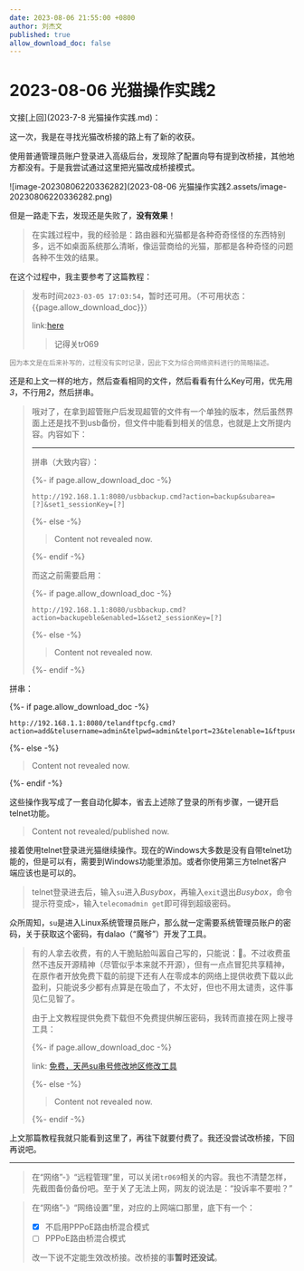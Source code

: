 ```yaml
---
date: 2023-08-06 21:55:00 +0800
author: 刘杰文
published: true
allow_download_doc: false
---
```


# 2023-08-06 光猫操作实践2

文接[上回](2023-7-8 光猫操作实践.md)：

这一次，我是在寻找光猫改桥接的路上有了新的收获。

使用普通管理员账户登录进入高级后台，发现除了配置向导有提到改桥接，其他地方都没有。于是我尝试通过这里把光猫改成桥接模式。

![image-20230806220336282](2023-08-06 光猫操作实践2.assets/image-20230806220336282.png)

但是一路走下去，发现还是失败了，**没有效果**！

> 在实践过程中，我的经验是：路由器和光猫都是各种奇奇怪怪的东西特别多，远不如桌面系统那么清晰，像运营商给的光猫，那都是各种奇怪的问题各种不生效的结果。

在这个过程中，我主要参考了这篇教程：

> 发布时间`2023-03-05 17:03:54`，暂时还可用。（不可用状态：{{page.allow_download_doc}}）
>
> link:[here](https://www.1234f.com/sj/technique/xxzl/20230305/346.html)
>
> > 记得关tr069

<small style="color:grey">因为本文是在后来补写的，过程没有实时记录，因此下文为综合网络资料进行的简略描述。</small>

还是和上文一样的地方，然后查看相同的文件，然后看看有什么Key可用，优先用*3*，不行用*2*，然后拼串。

> 哦对了，在拿到超管账户后发现超管的文件有一个单独的版本，然后虽然界面上还是找不到usb备份，但文件中能看到相关的信息，也就是上文所提内容。内容如下：
>
> ---
>
> 拼串（大致内容）：
>
> {%- if page.allow_download_doc -%}
>
> ``` http
> http://192.168.1.1:8080/usbbackup.cmd?action=backup&subarea=[?]&set1_sessionKey=[?]
> ```
>
> {%- else -%}
>
> > Content not revealed now.
>
> {%- endif -%}
>
> 而这之前需要启用：
>
> {%- if page.allow_download_doc -%}
>
> ``` http
> http://192.168.1.1:8080/usbbackup.cmd?action=backupeble&enabled=1&set2_sessionKey=[?]
> ```
>
> {%- else -%}
>
> > Content not revealed now. 
>
> {%- endif -%}
> 

拼串：

{%- if page.allow_download_doc -%}

``` http
http://192.168.1.1:8080/telandftpcfg.cmd?action=add&telusername=admin&telpwd=admin&telport=23&telenable=1&ftpusername=useradmin&ftppwd=ftpadmin&ftpport=21&ftpenable=1&set3_sessionKey=XXXXXXXXX
```

{%- else -%}

> Content not revealed now. 

{%- endif -%}

这些操作我写成了一套自动化脚本，省去上述除了登录的所有步骤，一键开启telnet功能。

> Content not revealed/published now.

接着使用telnet登录进光猫继续操作。现在的Windows大多数是没有自带telnet功能的，但是可以有，需要到Windows功能里添加。或者你使用第三方telnet客户端应该也是可以的。

> telnet登录进去后，输入`su`进入*Busybox*，再输入`exit`退出*Busybox*，命令提示符变成`>`，输入`telecomadmin get`即可得到超级密码。

众所周知，`su`是进入Linux系统管理员账户，那么就一定需要系统管理员账户的密码，关于获取这个密码，有dalao（“魔爷”）开发了工具。

> 有的人拿去收费，有的人干脆贴脸叫嚣自己写的，只能说：🤡。不过收费虽然不违反开源精神（尽管似乎本来就不开源），但有一点点冒犯共享精神，在原作者开放免费下载的前提下还有人在零成本的网络上提供收费下载以此盈利，只能说多少都有点算是在吸血了，不太好，但也不用太谴责，这件事见仁见智了。
>
> 由于上文教程提供免费下载但不免费提供解压密码，我转而直接在网上搜寻工具：
>
> {%- if page.allow_download_doc -%}
>
> link: [免费，天邑su串号修改地区修改工具](https://www.chinadsl.net/forum.php?mod=viewthread&tid=170647)
>
> {%- else -%}
>
> > Content not revealed now. 
>
> {%- endif -%}
> 

上文那篇教程我就只能看到这里了，再往下就要付费了。我还没尝试改桥接，下回再说吧。

---

> 在“网络”-》“远程管理”里，可以关闭`tr069`相关的内容。我也不清楚怎样，先截图备份备份吧。至于关了无法上网，网友的说法是：“投诉率不要啦？”

> 在“网络”-》“网络设置”里，对应的上网端口那里，底下有一个：
>
> - [x] 不启用PPPoE路由桥混合模式
> - [ ] PPPoE路由桥混合模式
>
> 改一下说不定能生效改桥接。改桥接的事**暂时还没试**。
